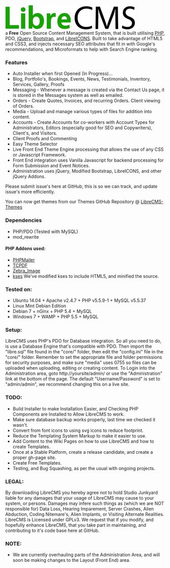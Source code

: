 ![Libr8](core/images/librecms.png)  
a **Free** Open Source Content Management System, that is built utilising [PHP](http://php.net/), PDO, [jQuery](http://jquery.com/), [Bootstrap](http://getbootstrap.com/), and [LibreICONS](https://github.com/StudioJunkyard/LibreICONS). Built to take advantage of HTML5 and CSS3, and injects necessary SEO attributes that fit in with Google's recommendations, and Microformats to help with Search Engine ranking.

### Features
* Auto Installer when first Opened (In Progress)...
* Blog, Portfolio's, Bookings, Events, News, Testimonials, Inventory, Services, Gallery, Proofs
* Messaging - Whenever a message is created via the Contact Us page, it is stored in the Messages system as well as emailed.
* Orders - Create Quotes, Invoices, and recurring Orders. Client viewing of Orders.
* Media - Upload and manage various types of files for addition into content.
* Accounts - Create Accounts for co-workers with Account Types for Administrators, Editors (especially good for SEO and Copywriters), Client's, and Visitors.
* Client Proofs and Commenting
* Easy Theme Selector
* Live Front End Theme Engine processing that allows the use of any CSS or Javascript Framework.
* Front End integration uses Vanilla Javascript for backend processing for Form Submission and Event Notices.
* Administration uses jQuery, Modified Bootstrap, LibreICONS, and other jQuery Addons.

Please submit issue's here at GitHub, this is so we can track, and update issue's more efficiently.

You can now get themes from our Themes GitHub Repository @ [LibreCMS-Themes](https://github.com/StudioJunkyard/LibreCMS-themes)

### Dependencies
* PHP/PDO (Tested with MySQL)
* mod_rewrite

#### PHP Addons used:
* [PHPMailer](https://github.com/PHPMailer/PHPMailer)
* [TCPDF](http://www.tcpdf.org/)
* [Zebra_Image](https://github.com/stefangabos/Zebra_Image)
* [kses]() We've modified kses to include HTML5, and minified the source.

### Tested on:
* Ubuntu 14.04 + Apache v2.4.7 + PHP v5.5.9-1 + MySQL v5.5.37
* Linux Mint Debian Edition
* Debian 7 + nGinx + PHP 5.4 + MySQL
* Windows 7 + WAMP + PHP 5.5 + MySQL

### Setup:
LibreCMS uses PHP's PDO for Database integration. So all you need to do, is use a Database Engine that's compatible with PDO. Then import the "libre.sql" file found in the "core/" folder, then edit the "config.ini" file in the "core/" folder.
Remember to set the appropriate file and folder permissions for security purposes, and make sure "media" uses 0755 so files can be uploaded when uploading, editing or creating content.
To Login into the Administration area, goto http://yoursite/admin/ or use the "Administration" link at the bottom of the page. The default "Username/Password" is set to "admin/admin", we recommend changing this on a live site.

### TODO:
* Build Installer to make Installation Easier, and Checking PHP Components are Installed to Allow LibreCMS to work.
* Make sure database backup works properly, last time we checked it wasn't.
* Convert from font icons to using svg icons to reduce footprint.
* Reduce the Templating System Markup to make it easier to use.
* Add Content to the Wiki Pages on how to use LibreCMS and how to create Templates.
* Once at a Stable Platform, create a release candidate, and create a proper gh-page site.
* Create Free Templates.
* Testing, and Bug Squashing, as per the usual with ongoing projects.

### LEGAL:
By downloading LibreCMS you hereby agree not to hold Studio Junkyard liable for any damages that your usage of LibreCMS may cause to your system, or persons. Damages may infere such things as (which we are NOT responsible for) Data Loss, Hearing Imparement, Server Crashes, Alien Abduction, Coding Nitemare's, Alien Implants, or Visiting Alternate Realities. LibreCMS is Licensed under GPLv3. We request that if you modify, and hopefully enhance LibreCMS, that you take part in maintaining, and contributing to it's code base here at GitHub.

### NOTE:
* We are currently overhauling parts of the Administration Area, and will soon be making changes to the Layout (Front End) area.
